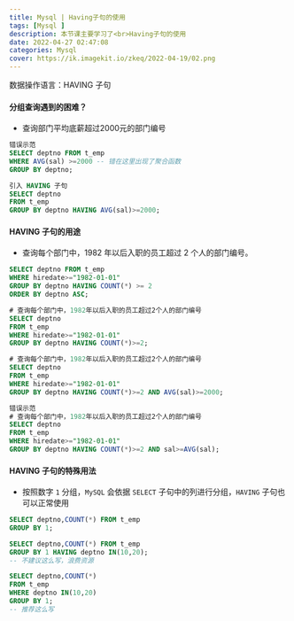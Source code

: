```yaml
---
title: Mysql | Having子句的使用
tags: [Mysql ]
description: 本节课主要学习了<br>Having子句的使用
date: 2022-04-27 02:47:08
categories: Mysql 
cover: https://ik.imagekit.io/zkeq/2022-04-19/02.png
---
```


数据操作语言：HAVING 子句

#### 分组查询遇到的困难？

- 查询部门平均底薪超过2000元的部门编号

```SQL
错误示范
SELECT deptno FROM t_emp
WHERE AVG(sal) >=2000 -- 错在这里出现了聚合函数
GROUP BY deptno;
```

```SQL
引入 HAVING 子句
SELECT deptno
FROM t_emp
GROUP BY deptno HAVING AVG(sal)>=2000;
```

#### HAVING 子句的用途

- 查询每个部门中，1982 年以后入职的员工超过 2 个人的部门编号。

```SQL
SELECT deptno FROM t_emp
WHERE hiredate>="1982-01-01"
GROUP BY deptno HAVING COUNT(*) >= 2
ORDER BY deptno ASC;
```

```SQL
# 查询每个部门中，1982年以后入职的员工超过2个人的部门编号
SELECT deptno
FROM t_emp
WHERE hiredate>="1982-01-01"
GROUP BY deptno HAVING COUNT(*)>=2;
```

```SQL
# 查询每个部门中，1982年以后入职的员工超过2个人的部门编号
SELECT deptno
FROM t_emp
WHERE hiredate>="1982-01-01"
GROUP BY deptno HAVING COUNT(*)>=2 AND AVG(sal)>=2000;
```

```SQL
错误示范
# 查询每个部门中，1982年以后入职的员工超过2个人的部门编号
SELECT deptno
FROM t_emp
WHERE hiredate>="1982-01-01"
GROUP BY deptno HAVING COUNT(*)>=2 AND sal>=AVG(sal);
```

#### HAVING 子句的特殊用法

- 按照数字 `1` 分组，`MySQL` 会依据 `SELECT` 子句中的列进行分组，`HAVING` 子句也可以正常使用

```SQL
SELECT deptno,COUNT(*) FROM t_emp
GROUP BY 1;

SELECT deptno,COUNT(*) FROM t_emp
GROUP BY 1 HAVING deptno IN(10,20);
-- 不建议这么写，浪费资源
```

```SQL
SELECT deptno,COUNT(*) 
FROM t_emp
WHERE deptno IN(10,20)
GROUP BY 1;
-- 推荐这么写
```

